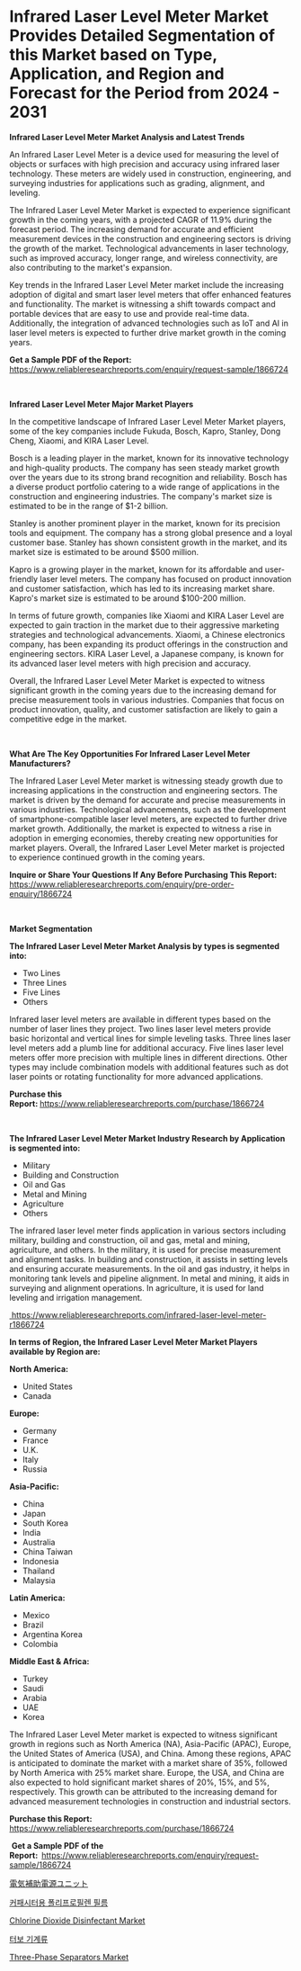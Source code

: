 <p><h1>Infrared Laser Level Meter Market Provides Detailed Segmentation of this Market based on Type, Application, and Region and Forecast for the Period from 2024 - 2031</h1></p><p><strong>Infrared Laser Level Meter Market Analysis and Latest Trends</strong></p>
<p><p>An Infrared Laser Level Meter is a device used for measuring the level of objects or surfaces with high precision and accuracy using infrared laser technology. These meters are widely used in construction, engineering, and surveying industries for applications such as grading, alignment, and leveling.</p><p>The Infrared Laser Level Meter Market is expected to experience significant growth in the coming years, with a projected CAGR of 11.9% during the forecast period. The increasing demand for accurate and efficient measurement devices in the construction and engineering sectors is driving the growth of the market. Technological advancements in laser technology, such as improved accuracy, longer range, and wireless connectivity, are also contributing to the market's expansion.</p><p>Key trends in the Infrared Laser Level Meter market include the increasing adoption of digital and smart laser level meters that offer enhanced features and functionality. The market is witnessing a shift towards compact and portable devices that are easy to use and provide real-time data. Additionally, the integration of advanced technologies such as IoT and AI in laser level meters is expected to further drive market growth in the coming years.</p></p>
<p><strong>Get a Sample PDF of the Report:&nbsp;</strong> <a href="https://www.reliableresearchreports.com/enquiry/request-sample/1866724">https://www.reliableresearchreports.com/enquiry/request-sample/1866724</a></p>
<p>&nbsp;</p>
<p><strong>Infrared Laser Level Meter Major Market Players</strong></p>
<p><p>In the competitive landscape of Infrared Laser Level Meter Market players, some of the key companies include Fukuda, Bosch, Kapro, Stanley, Dong Cheng, Xiaomi, and KIRA Laser Level. </p><p>Bosch is a leading player in the market, known for its innovative technology and high-quality products. The company has seen steady market growth over the years due to its strong brand recognition and reliability. Bosch has a diverse product portfolio catering to a wide range of applications in the construction and engineering industries. The company's market size is estimated to be in the range of $1-2 billion.</p><p>Stanley is another prominent player in the market, known for its precision tools and equipment. The company has a strong global presence and a loyal customer base. Stanley has shown consistent growth in the market, and its market size is estimated to be around $500 million.</p><p>Kapro is a growing player in the market, known for its affordable and user-friendly laser level meters. The company has focused on product innovation and customer satisfaction, which has led to its increasing market share. Kapro's market size is estimated to be around $100-200 million.</p><p>In terms of future growth, companies like Xiaomi and KIRA Laser Level are expected to gain traction in the market due to their aggressive marketing strategies and technological advancements. Xiaomi, a Chinese electronics company, has been expanding its product offerings in the construction and engineering sectors. KIRA Laser Level, a Japanese company, is known for its advanced laser level meters with high precision and accuracy.</p><p>Overall, the Infrared Laser Level Meter Market is expected to witness significant growth in the coming years due to the increasing demand for precise measurement tools in various industries. Companies that focus on product innovation, quality, and customer satisfaction are likely to gain a competitive edge in the market.</p></p>
<p>&nbsp;</p>
<p><strong>What Are The Key Opportunities For Infrared Laser Level Meter Manufacturers?</strong></p>
<p><p>The Infrared Laser Level Meter market is witnessing steady growth due to increasing applications in the construction and engineering sectors. The market is driven by the demand for accurate and precise measurements in various industries. Technological advancements, such as the development of smartphone-compatible laser level meters, are expected to further drive market growth. Additionally, the market is expected to witness a rise in adoption in emerging economies, thereby creating new opportunities for market players. Overall, the Infrared Laser Level Meter market is projected to experience continued growth in the coming years.</p></p>
<p><strong>Inquire or Share Your Questions If Any Before Purchasing This Report:</strong> <a href="https://www.reliableresearchreports.com/enquiry/pre-order-enquiry/1866724">https://www.reliableresearchreports.com/enquiry/pre-order-enquiry/1866724</a></p>
<p>&nbsp;</p>
<p><strong>Market Segmentation</strong></p>
<p><strong>The Infrared Laser Level Meter Market Analysis by types is segmented into:</strong></p>
<p><ul><li>Two Lines</li><li>Three Lines</li><li>Five Lines</li><li>Others</li></ul></p>
<p><p>Infrared laser level meters are available in different types based on the number of laser lines they project. Two lines laser level meters provide basic horizontal and vertical lines for simple leveling tasks. Three lines laser level meters add a plumb line for additional accuracy. Five lines laser level meters offer more precision with multiple lines in different directions. Other types may include combination models with additional features such as dot laser points or rotating functionality for more advanced applications.</p></p>
<p><strong>Purchase this Report:&nbsp;</strong><a href="https://www.reliableresearchreports.com/purchase/1866724">https://www.reliableresearchreports.com/purchase/1866724</a></p>
<p>&nbsp;</p>
<p><strong>The Infrared Laser Level Meter Market Industry Research by Application is segmented into:</strong></p>
<p><ul><li>Military</li><li>Building and Construction</li><li>Oil and Gas</li><li>Metal and Mining</li><li>Agriculture</li><li>Others</li></ul></p>
<p><p>The infrared laser level meter finds application in various sectors including military, building and construction, oil and gas, metal and mining, agriculture, and others. In the military, it is used for precise measurement and alignment tasks. In building and construction, it assists in setting levels and ensuring accurate measurements. In the oil and gas industry, it helps in monitoring tank levels and pipeline alignment. In metal and mining, it aids in surveying and alignment operations. In agriculture, it is used for land leveling and irrigation management.</p></p>
<p><a href="https://www.reliableresearchreports.com/infrared-laser-level-meter-r1866724">&nbsp;https://www.reliableresearchreports.com/infrared-laser-level-meter-r1866724</a></p>
<p><strong>In terms of Region, the Infrared Laser Level Meter Market Players available by Region are:</strong></p>
<p>
    <p> <strong> North America: </strong>
        <ul>
            <li>United States</li>
            <li>Canada</li>
        </ul>
        </p> 
    <p> <strong> Europe: </strong>
        <ul>
            <li>Germany</li>
            <li>France</li>
            <li>U.K.</li>
            <li>Italy</li>
            <li>Russia</li>
        </ul>
        </p> 
    <p> <strong> Asia-Pacific: </strong>
        <ul>
            <li>China</li>
            <li>Japan</li>
            <li>South Korea</li>
            <li>India</li>
            <li>Australia</li>
            <li>China Taiwan</li>
            <li>Indonesia</li>
            <li>Thailand</li>
            <li>Malaysia</li>
        </ul>
        </p> 
    <p> <strong> Latin America: </strong>
        <ul>
            <li>Mexico</li>
            <li>Brazil</li>
            <li>Argentina Korea</li>
            <li>Colombia</li>
        </ul>
        </p> 
    <p> <strong> Middle East & Africa: </strong>
        <ul>
            <li>Turkey</li>
            <li>Saudi</li>
            <li>Arabia</li>
            <li>UAE</li>
            <li>Korea</li>
        </ul>
    </p>
    </p>
<p><p>The Infrared Laser Level Meter market is expected to witness significant growth in regions such as North America (NA), Asia-Pacific (APAC), Europe, the United States of America (USA), and China. Among these regions, APAC is anticipated to dominate the market with a market share of 35%, followed by North America with 25% market share. Europe, the USA, and China are also expected to hold significant market shares of 20%, 15%, and 5%, respectively. This growth can be attributed to the increasing demand for advanced measurement technologies in construction and industrial sectors.</p></p>
<p><strong>Purchase this Report: </strong><a href="https://www.reliableresearchreports.com/purchase/1866724">https://www.reliableresearchreports.com/purchase/1866724</a></p>
<p>&nbsp;<strong>Get a Sample PDF of the Report:&nbsp;&nbsp;</strong><a href="https://www.reliableresearchreports.com/enquiry/request-sample/1866724">https://www.reliableresearchreports.com/enquiry/request-sample/1866724</a></p>
<p><strong></strong></p>
<p><p><a href="https://github.com/FrancoWeber2023/Market-Research-Report-List-1/blob/main/112050543229.md">電気補助電源ユニット</a></p><p><a href="https://github.com/Elenrrera7685/Market-Research-Report-List-1/blob/main/900706139820.md">커패시터용 폴리프로필렌 필름</a></p><p><a href="https://issuu.com/reportprime-2/docs/chlorine-dioxide-disinfectant-market-size-2030.ppt">Chlorine Dioxide Disinfectant Market</a></p><p><a href="https://github.com/vsn7qpua81q/Market-Research-Report-List-1/blob/main/567388639819.md">터보 기계류</a></p><p><a href="https://github.com/jhcraigie/Market-Research-Report-List-3/blob/main/three-phase-separators-market.md">Three-Phase Separators Market</a></p></p>